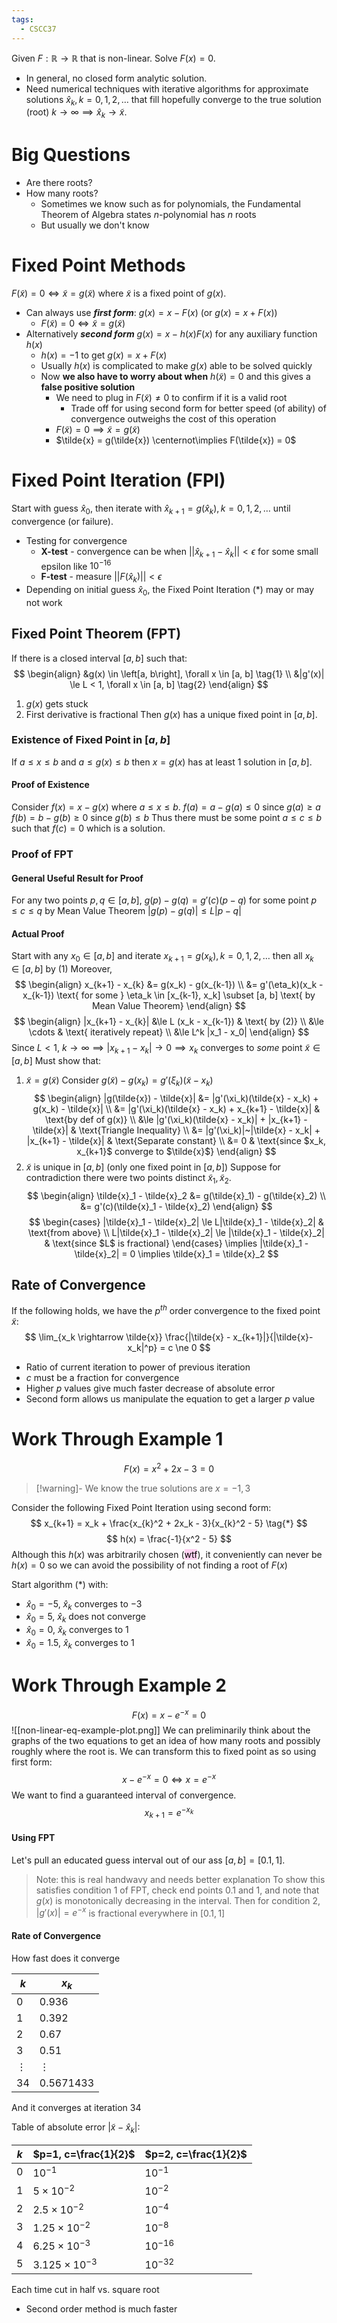 ```yaml
---
tags:
  - CSCC37
---
```

Given $F : \mathbb{R} \rightarrow \mathbb{R}$ that is non-linear. Solve $F(x) = 0$.
- In general, no closed form analytic solution.
- Need numerical techniques with iterative algorithms for approximate solutions $\hat{x}_k, k = 0, 1, 2, \ldots$ that fill hopefully converge to the true solution (root) $k \rightarrow \infty \implies \hat{x}_k \rightarrow \tilde{x}$.
# Big Questions
- Are there roots?
- How many roots?
	- Sometimes we know such as for polynomials, the Fundamental Theorem of Algebra states $n$-polynomial has $n$ roots
	- But usually we don't know
# Fixed Point Methods
$F(\tilde{x}) = 0 \iff \tilde{x} = g(\tilde{x})$ where $\tilde{x}$ is a fixed point of $g(x)$.
- Can always use ***first form***: $g(x) = x - F(x)$ (or $g(x) = x + F(x)$)
	- $F(\tilde{x}) = 0 \iff \tilde{x} = g(\tilde{x})$
- Alternatively ***second form*** $g(x) = x - h(x)F(x)$ for any auxiliary function $h(x)$
	- $h(x) = -1$ to get $g(x) = x + F(x)$
	- Usually $h(x)$ is complicated to make $g(x)$ able to be solved quickly
	- Now **we also have to worry about when** $h(\tilde{x}) = 0$ and this gives a **false positive solution**
		- We need to plug in $F(\tilde{x}) \ne 0$ to confirm if it is a valid root
			- Trade off for using second form for better speed (of ability) of convergence outweighs the cost of this operation
		-  $F(\tilde{x}) = 0 \implies \tilde{x} = g(\tilde{x})$
		-  $\tilde{x} = g(\tilde{x}) \centernot\implies  F(\tilde{x}) = 0$
# Fixed Point Iteration (FPI)
Start with guess $\hat{x}_0$, then iterate with $\hat{x}_{k+1} = g(\hat{x}_k), k = 0, 1, 2, \ldots$ until convergence (or failure).
- Testing for convergence
	- **X-test** - convergence can be when $||\hat{x}_{k+1} - \hat{x}_k|| < \epsilon$ for some small epsilon like $10^{-16}$
	- **F-test** - measure $||F(\hat{x}_{k})|| < \epsilon$
- Depending on initial guess $\hat{x}_0$, the Fixed Point Iteration $(*)$ may or may not work
## Fixed Point Theorem (FPT)
If there is a closed interval $\left[a, b\right]$ such that:
$$
\begin{align}
&g(x) \in \left[a, b\right], \forall x \in [a, b] \tag{1} \\
&|g'(x)| \le L < 1, \forall x \in [a, b] \tag{2}
\end{align}
$$
1. $g(x)$ gets stuck
2. First derivative is fractional
Then $g(x)$ has a unique fixed point in $[a, b]$.
### Existence of Fixed Point in $[a, b]$
If $a \le x \le b$ and $a \le g(x) \le b$ then $x = g(x)$ has at least 1 solution in $[a, b]$.
#### Proof of Existence
Consider $f(x) = x - g(x)$ where $a \le x \le b$.
$f(a) = a - g(a) \le 0$ since $g(a) \ge a$
$f(b) = b - g(b) \ge 0$ since $g(b) \le b$
Thus there must be some point $a \le c \le b$ such that $f(c) = 0$ which is a solution.
### Proof of FPT
#### General Useful Result for Proof
For any two points $p, q \in [a, b]$,
$g(p) - g(q) = g'(c)(p-q)$ for some point $p \le c \le q$ by Mean Value Theorem
$|g(p) - g(q)| \le L|p - q|$
#### Actual Proof
Start with any $x_0 \in [a, b]$ and iterate $x_{k+1} = g(x_k), k = 0, 1, 2, \ldots$
then all $x_k \in [a, b]$ by (1)
Moreover,
$$
\begin{align}
x_{k+1} - x_{k} &= g(x_k) - g(x_{k-1})  \\
&= g'(\eta_k)(x_k - x_{k-1}) \text{ for some } \eta_k \in [x_{k-1}, x_k] \subset [a, b] \text{ by Mean Value Theorem}
\end{align}
$$
$$
\begin{align}
|x_{k+1} - x_{k}| &\le L (x_k - x_{k-1}) & \text{ by (2)} \\
&\le \cdots & \text{ iteratively repeat} \\
&\le L^k |x_1 - x_0|
\end{align}
$$
Since $L < 1$, $k \rightarrow \infty \implies |x_{k+1} - x_k| \rightarrow 0 \implies x_k$ converges to *some* point $\tilde{x} \in [a, b]$
Must show that:
1. $\tilde{x} = g(\tilde{x})$
	Consider $g(\tilde{x}) - g(x_k) = g'(\xi_k)(\tilde{x} - x_k)$
$$
\begin{align}
|g(\tilde{x}) - \tilde{x}| &= |g'(\xi_k)(\tilde{x} - x_k) + g(x_k) - \tilde{x}| \\
&= |g'(\xi_k)(\tilde{x} - x_k) + x_{k+1} - \tilde{x}| & \text{by def of g(x)} \\
&\le |g'(\xi_k)(\tilde{x} - x_k)| + |x_{k+1} - \tilde{x}| & \text{Triangle Inequality} \\
&= |g'(\xi_k)|~|\tilde{x} - x_k| + |x_{k+1} - \tilde{x}| & \text{Separate constant} \\
&= 0 & \text{since $x_k, x_{k+1}$ converge to $\tilde{x}$}
\end{align}
$$
2. $\tilde{x}$ is unique in $[a, b]$ (only one fixed point in $[a, b]$)
	Suppose for contradiction there were two points distinct $\tilde{x}_1, \tilde{x}_2$.
$$
\begin{align}
\tilde{x}_1 - \tilde{x}_2 &= g(\tilde{x}_1) - g(\tilde{x}_2) \\
&= g'(c)(\tilde{x}_1 - \tilde{x}_2)
\end{align}
$$
$$
\begin{cases}
|\tilde{x}_1 - \tilde{x}_2| \le L|\tilde{x}_1 - \tilde{x}_2| & \text{from above} \\
L|\tilde{x}_1 - \tilde{x}_2| \le |\tilde{x}_1 - \tilde{x}_2| & \text{since $L$ is fractional}
\end{cases}
\implies |\tilde{x}_1 - \tilde{x}_2| = 0 \implies \tilde{x}_1 = \tilde{x}_2
$$
## Rate of Convergence
If the following holds, we have the $p^{th}$ order convergence to the fixed point $\tilde{x}$:
$$
\lim_{x_k \rightarrow \tilde{x}} \frac{|\tilde{x} - x_{k+1}|}{|\tilde{x}-x_k|^p} = c \ne 0
$$
- Ratio of current iteration to power of previous iteration
- $c$ must be a fraction for convergence
- Higher $p$ values give much faster decrease of absolute error
- Second form allows us manipulate the equation to get a larger $p$ value
# Work Through Example 1
$$
F(x) = x^2 + 2x -3 = 0
$$
> [!warning]- We know the true solutions are
> $x = -1, 3$

Consider the following Fixed Point Iteration using second form:
$$
x_{k+1} = x_k + \frac{x_{k}^2 + 2x_k - 3}{x_{k}^2 - 5} \tag{*}
$$
$$
h(x) = \frac{-1}{x^2 - 5}
$$
Although this $h(x)$ was arbitrarily chosen (<mark style="background: #FFB8EBA6;">wtf</mark>), it conveniently can never be $h(x) = 0$ so we can avoid the possibility of not finding a root of $F(x)$

Start algorithm $(*)$ with:
- $\hat{x}_0 = -5$, $\hat{x}_k$ converges to $-3$
- $\hat{x}_0 = 5$, $\hat{x}_k$ does not converge
- $\hat{x}_0 = 0$, $\hat{x}_k$ converges to $1$
- $\hat{x}_0 = 1.5$, $\hat{x}_k$ converges to $1$
# Work Through Example 2
$$
F(x) = x - e^{-x} = 0
$$
![[non-linear-eq-example-plot.png]]
We can preliminarily think about the graphs of the two equations to get an idea of how many roots and possibly roughly where the root is.
We can transform this to fixed point as so using first form:
$$
x - e^{-x} = 0 \iff x = e^{-x}
$$
We want to find a guaranteed interval of convergence.
$$
x_{k+1} = e^{-x_k}
$$
#### Using FPT
Let's pull an educated guess interval out of our ass $[a, b] = [0.1, 1]$.
> Note: this is real handwavy and needs better explanation
To show this satisfies condition 1 of FPT, check end points 0.1 and 1, and note that $g(x)$ is monotonically decreasing in the interval.
Then for condition 2, $|g'(x)| = e^{-x}$ is fractional everywhere in $[0.1, 1]$
#### Rate of Convergence
How fast does it converge

| $k$ | $x_k$ |
| -------- | -------- |
| 0 | 0.936 |
| 1 | 0.392 |
| 2 | 0.67 |
| 3 | 0.51 |
| $\vdots$ | $\vdots$ |
| 34 | 0.5671433 |
And it converges at iteration 34

Table of absolute error $|\tilde{x} - \hat{x}_k|$:

| $k$ | $p=1, c=\frac{1}{2}$ | $p=2, c=\frac{1}{2}$ |
|---|-----------|-----------|
| $0$ | $10^{-1}$       | $10^{-1}$ |
| $1$ | $5 \times 10^{-2}$    | $10^{-2}$ |
| $2$ | $2.5 \times 10^{-2}$   | $10^{-4}$ |
| $3$ | $1.25 \times 10^{-2}$  | $10^{-8}$ |
| $4$ | $6.25 \times 10^{-3}$  | $10^{-16}$ |
| $5$ | $3.125 \times 10^{-3}$ | $10^{-32}$ |
Each time cut in half vs. square root
- Second order method is much faster
